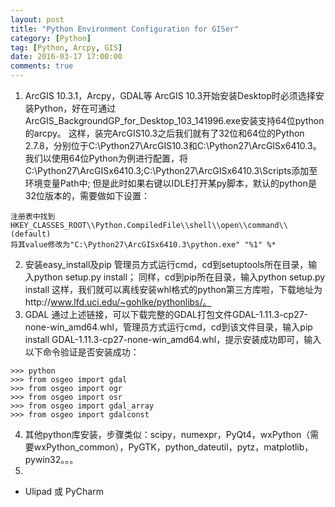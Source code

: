 ```yaml
---
layout: post
title: "Python Environment Configuration for GISer"
category: [Python]
tag: [Python, Arcpy, GIS]
date: 2016-03-17 17:00:00
comments: true
---
```


1. ArcGIS 10.3.1，Arcpy，GDAL等
ArcGIS 10.3开始安装Desktop时必须选择安装Python，好在可通过ArcGIS_BackgroundGP_for_Desktop_103_141996.exe安装支持64位python的arcpy。
这样，装完ArcGIS10.3之后我们就有了32位和64位的Python 2.7.8，分别位于C:\Python27\ArcGIS10.3和C:\Python27\ArcGISx6410.3。
我们以使用64位Python为例进行配置，将C:\Python27\ArcGISx6410.3;C:\Python27\ArcGISx6410.3\Scripts添加至环境变量Path中;
但是此时如果右键以IDLE打开某py脚本，默认的python是32位版本的，需要做如下设置：
```
注册表中找到
HKEY_CLASSES_ROOT\\Python.CompiledFile\\shell\\open\\command\\(default)
将其value修改为"C:\Python27\ArcGISx6410.3\python.exe" "%1" %*
```

 2. 安装easy_install及pip
管理员方式运行cmd，cd到setuptools所在目录，输入python setup.py install；
同样，cd到pip所在目录，输入python setup.py install
这样，我们就可以离线安装whl格式的python第三方库啦，下载地址为http://www.lfd.uci.edu/~gohlke/pythonlibs/。
 3. GDAL
通过上述链接，可以下载完整的GDAL打包文件GDAL-1.11.3-cp27-none-win_amd64.whl，管理员方式运行cmd，cd到该文件目录，输入pip install GDAL-1.11.3-cp27-none-win_amd64.whl，提示安装成功即可，输入以下命令验证是否安装成功：
```
>>> python
>>> from osgeo import gdal
>>> from osgeo import ogr
>>> from osgeo import osr
>>> from osgeo import gdal_array
>>> from osgeo import gdalconst
```
 4. 其他python库安装，步骤类似：scipy，numexpr，PyQt4，wxPython（需要wxPython_common），PyGTK，python_dateutil，pytz，matplotlib，pywin32。。。
 5. 
- Ulipad 或 PyCharm

